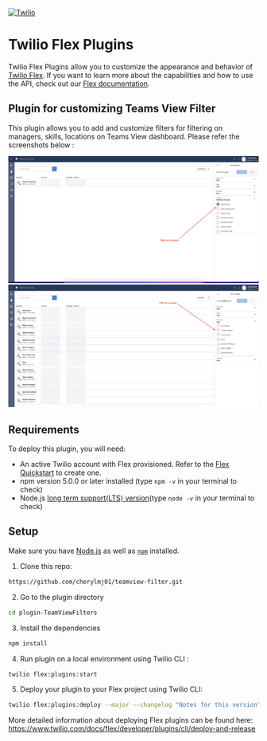 <a href="https://www.twilio.com">
<img src="https://static0.twilio.com/marketing/bundles/marketing/img/logos/wordmark-red.svg" alt="Twilio" width="250" />
</a>

# Twilio Flex Plugins

Twilio Flex Plugins allow you to customize the appearance and behavior of [Twilio Flex](https://www.twilio.com/flex). If you want to learn more about the capabilities and how to use the API, check out our [Flex documentation](https://www.twilio.com/docs/flex).


## Plugin for customizing Teams View Filter

This plugin allows you to add and customize filters for filtering on managers, skills, locations on Teams View dashboard. Please refer the screenshots below : 

![Plugin screenshot_1](https://github.com/cherylmj01/teamview-filter/blob/main/src/resources/locationFilter.png) 
![Plugin screenshot_2](https://github.com/cherylmj01/teamview-filter/blob/main/src/resources/managerFilter.png) 


## Requirements

To deploy this plugin, you will need:

- An active Twilio account with Flex provisioned. Refer to the [Flex Quickstart](https://www.twilio.com/docs/flex/quickstart/flex-basics#sign-up-for-or-sign-in-to-twilio-and-create-a-new-flex-project") to create one.
- npm version 5.0.0 or later installed (type `npm -v` in your terminal to check)
- Node.js [long term support(LTS) version](https://nodejs.org/en/about/releases/)(type `node -v` in your terminal to check)

## Setup

Make sure you have [Node.js](https://nodejs.org) as well as [`npm`](https://npmjs.com) installed.

1.  Clone this repo:

```bash
https://github.com/cherylmj01/teamview-filter.git
```

2. Go to the plugin directory

```bash
cd plugin-TeamViewFilters
```

3. Install the dependencies

```bash
npm install
```

4. Run plugin on a local environment using Twilio CLI :

```bash
twilio flex:plugins:start
```

5. Deploy your plugin to your Flex project using Twilio CLI:

```bash
twilio flex:plugins:deploy --major --changelog "Notes for this version" --description "Functionality of the plugin"
```

More detailed information about deploying Flex plugins can be found here: https://www.twilio.com/docs/flex/developer/plugins/cli/deploy-and-release
